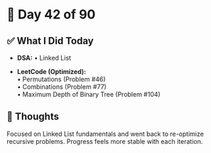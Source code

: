 # 📅 Day 42 of 90

## ✅ What I Did Today
- **DSA:** 
  • Linked List

- **LeetCode (Optimized):**  
  • Permutations (Problem #46)  
  • Combinations (Problem #77)  
  • Maximum Depth of Binary Tree (Problem #104)  

## 💭 Thoughts
Focused on Linked List fundamentals and went back to re-optimize recursive problems. Progress feels more stable with each iteration.